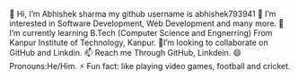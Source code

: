 👋 Hi, I’m Abhishek sharma my github username is abhishek793941
👀 I’m interested in Software Development, Web Development and many more.
🌱 I’m currently learning B.Tech (Computer Science and Engnerring) From Kanpur Institute of Technology, Kanpur.
💞️I’m looking to collaborate on GitHub and Linkdin.
📫 Reach me Through GitHub, Linkdein.
😄 Pronouns:He/Him.
⚡ Fun fact: like playing video games, football and cricket.

